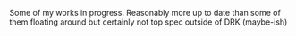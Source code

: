 Some of my works in progress. Reasonably more up to date than some of them floating around but certainly not top spec outside of DRK (maybe-ish)
